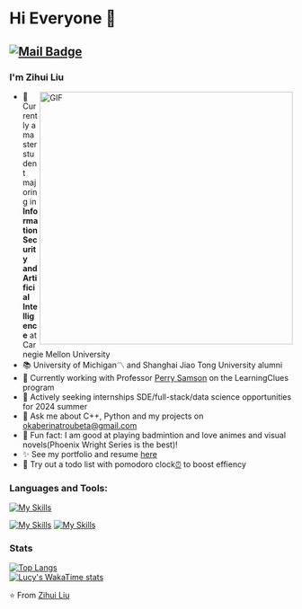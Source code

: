 # Hi Everyone 👋
[![Mail Badge](https://img.shields.io/badge/-okaberintaroubeta@gmail.com-c14438?style=flat-square&logo=Gmail&logoColor=white&link=mailto:okaberintaroubeta@gmail.com)](mailto:okaberintaroubete@gmail.com)
---
### I'm Zihui Liu

<img  align="right" alt="GIF" src="https://raw.githubusercontent.com/OkabeRintarouBeta/OkabeRintarouBeta/master/great_ace_attorney.gif" width="450"/> 



- 🔭 Currently a master student majoring in **Information Security and Artificial Intelligence** at Carnegie Mellon University
- 📚 University of Michigan〽️ and Shanghai Jiao Tong University alumni
- 🌱 Currently working with Professor [Perry Samson](https://clasp.engin.umich.edu/people/samson-perry) on the LearningClues program
- 💼 Actively seeking internships SDE/full-stack/data science opportunities for 2024 summer
- 💬 Ask me about C++, Python and my projects on okaberinatroubeta@gmail.com
- 👀 Fun fact: I am good at playing badmintion and love animes and visual novels(Phoenix Wright Series is the best)!
- ✨ See my portfolio and resume [here](https://okaberintaroubeta.github.io/)
- 🍅 Try out a todo list with pomodoro clock[⏰](https://todo-list-with-pomodoro-clock-code.vercel.app/) to boost effiency


### Languages and Tools:
[![My Skills](https://skillicons.dev/icons?i=py,c,cpp,java,css,html,js,mysql)](https://skillicons.dev)

[![My Skills](https://skillicons.dev/icons?i=flask,react,angular,django)](https://skillicons.dev)
[![My Skills](https://skillicons.dev/icons?i=docker,kubernetes,aws,gcp,git,latex)](https://skillicons.dev)

### Stats
[![Top Langs](https://github-readme-stats.vercel.app/api/top-langs/?username=okaberintaroubeta&hide_progress=true&hide=jupyter,html,css)](https://github.com/okaberintaroubeta/github-readme-stats)
<br>
[![Lucy's WakaTime stats](https://github-readme-stats.vercel.app/api/wakatime?username=okaberintarou)](https://github.com/okaberintaroubeta/github-readme-stats)






⭐️ From [Zihui Liu](https://github.com/OkabeRintarouBeta)
